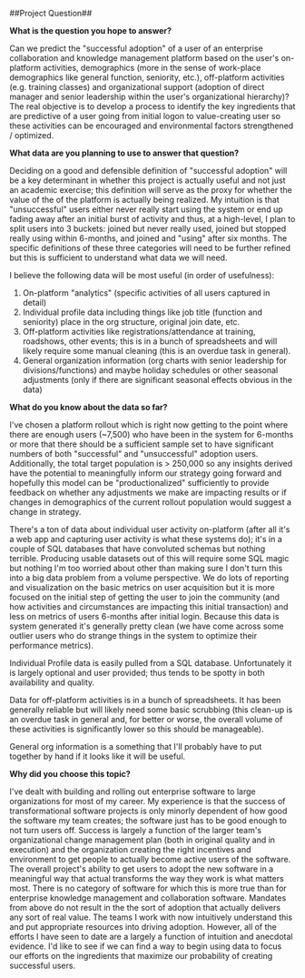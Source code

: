 ##Project Question##

**What is the question you hope to answer?**

Can we predict the "successful adoption" of a user of an enterprise collaboration and knowledge management platform based on the user's
on-platform activities, demographics (more in the sense of work-place demographics like general function, seniority, etc.), off-platform activities (e.g. training classes) and organizational support (adoption of direct manager and senior leadership within the user's organizational hierarchy)? The real objective is to develop a process to identify the key ingredients that are predictive of a user going from initial logon to value-creating user so these activities can be encouraged and environmental factors strengthened / optimized.

**What data are you planning to use to answer that question?**

Deciding on a good and defensible definition of "successful adoption" will be a key determinant in whether this project is actually useful and not just an academic exercise; this definition will serve as the proxy for whether the value of the of the platform is actually being realized. My intuition is that "unsuccessful" users either never really start using the system or end up fading away after an initial burst of activity and thus, at a high-level, I plan to split users into 3 buckets: joined but never really used, joined but stopped really using within 6-months, and joined and "using" after six months. The specific definitions of these three categories will need to be further refined but this is sufficient to understand what data we will need.

I believe the following data will be most useful (in order of usefulness):
1. On-platform "analytics" (specific activities of all users captured in detail)
2. Individual profile data including things like job title (function and seniority) place in the org structure, original join date, etc.
3. Off-platform activities like registrations/attendance at training, roadshows, other events; this is in a bunch of spreadsheets and will likely require some manual cleaning (this is an overdue task in general).
4. General organization information (org charts with senior leadership for divisions/functions) and maybe holiday schedules or other seasonal adjustments (only if there are significant seasonal effects obvious in the data)

**What do you know about the data so far?**

I've chosen a platform rollout which is right now getting to the point where there are enough users (~7,500) who have been in the system for 6-months or more that there should be a sufficient sample set to have significant numbers of both "successful" and "unsuccessful" adoption users. Additionally, the total target population is > 250,000 so any insights derived have the potential to meaningfully inform our strategy going forward and hopefully this model can be "productionalized" sufficiently to provide feedback on whether any adjustments we make are impacting results or if changes in demographics of the current rollout population would suggest a change in strategy.

There's a ton of data about individual user activity on-platform (after all it's a web app and capturing user activity is what these systems do); it's in a couple of SQL databases that have convoluted schemas but nothing terrible. Producing usable datasets out of this will require some SQL magic but nothing I'm too worried about other than making sure I don't turn this into a big data problem from a volume perspective. We do lots of reporting and visualization on the basic metrics on user acquisition but it is more focused on the initial step of getting the user to join the community (and how activities and circumstances are impacting this initial transaction) and less on metrics of users 6-months after initial login. Because this data is system generated it's generally pretty clean (we have come across some outlier users who do strange things in the system to optimize their performance metrics).

Individual Profile data is easily pulled from a SQL database. Unfortunately it is largely optional and user provided; thus tends to be spotty in both availability and quality.

Data for off-platform activities is in a bunch of spreadsheets. It has been generally reliable but will likely need some basic scrubbing (this clean-up is an overdue task in general and, for better or worse, the overall volume of these activities is significantly lower so this should be manageable).

General org information is a something that I'll probably have to put together by hand if it looks like it will be useful.

**Why did you choose this topic?**

I've dealt with building and rolling out enterprise software to large organizations for most of my career. My experience is that the success of transformational software projects is only minorly dependent of how good the software my team creates; the software just has to be good enough to not turn users off. Success is largely a function of the larger team's organizational change management plan (both in original quality and in execution) and the organization creating the right incentives and environment to get people to actually become active users of the software. The overall project's ability to get users to adopt the new software in a meaningful way that actual transforms the way they work is what matters most. There is no category of software for which this is more true than for enterprise knowledge management and collaboration software. Mandates from above do not result in the the sort of adoption that actually delivers any sort of real value. The teams I work with now intuitively understand this and put appropriate resources into driving adoption. However, all of the efforts I have seen to date are a largely a function of intuition and anecdotal evidence. I'd like to see if we can find a way to begin using data to focus our efforts on the ingredients that maximize our probability of creating successful users.
